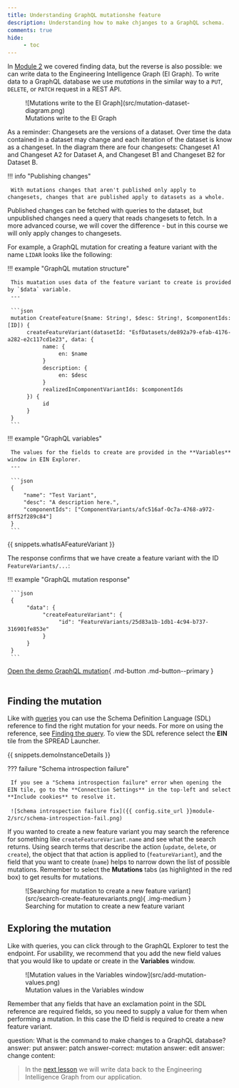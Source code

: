 ```yaml
---
title: Understanding GraphQL mutationshe feature 
description: Understanding how to make chjanges to a GraphQL schema.
comments: true
hide:
     - toc
---
```


In [Module 2](../module-2/querying-spread.md#finding-the-query) we covered finding data, but the reverse is also possible: we can write data to the Engineering Intelligence Graph (EI Graph). To write data to a GraphQL database we use _mutations_ in the similar way to a `PUT`, `DELETE`, or `PATCH` request in a REST API.

<figure markdown="span">
     ![Mutations write to the EI Graph](src/mutation-dataset-diagram.png)
     <figcaption>Mutations write to the EI Graph</figcaption>
</figure>

As a reminder: Changesets are the versions of a dataset. Over time the data contained in a dataset may change and each iteration of the dataset is know as a changeset. In the diagram there are four changesets: Changeset A1 and Changeset A2 for Dataset A, and Changeset B1 and Changeset B2 for Dataset B.

!!! info "Publishing changes"

     With mutations changes that aren't published only apply to changesets, changes that are published apply to datasets as a whole.

Published changes can be fetched with queries to the dataset, but unpublished changes need a query that reads changesets to fetch. In a more advanced course, we will cover the difference - but in this course we will only apply changes to changesets.

For example, a GraphQL mutation for creating a feature variant with the name `LIDAR` looks like the following:

<div class='grid' markdown>

!!! example "GraphQL mutation structure"

     This muatation uses data of the feature variant to create is provided by `$data` variable.
     ---

     ```json
     mutation CreateFeature($name: String!, $desc: String!, $componentIds: [ID]) {
          createFeatureVariant(datasetId: "EsfDatasets/de892a79-efab-4176-a282-e2c117cd1e23", data: {
               name: {
                    en: $name
               }
               description: {
                    en: $desc
               }
               realizedInComponentVariantIds: $componentIds
          }) {
               id
          }
     }
     ```
     
!!! example "GraphQL variables"

     The values for the fields to create are provided in the **Variables** window in EIN Explorer.
     ---

     ```json
     {
	     "name": "Test Variant",
	     "desc": "A description here.",
	     "componentIds": ["ComponentVariants/afc516af-Oc7a-4768-a972-8ff52f289c84"]
     }
     ```
</div>

{{ snippets.whatIsAFeatureVariant }}

The response confirms that we have create a feature variant with the ID `FeatureVariants/...`:

<div class='grid' markdown>

!!! example "GraphQL mutation response"

     ```json
     {
          "data": {
               "createFeatureVariant": {
                    "id": "FeatureVariants/25d83a1b-1db1-4c94-b737-316901fe853e"
               }
          }
     }
     ```

[Open the demo GraphQL mutation](https://app.spread.ai/ein?explorerURLState=N4IgJg9gxgrgtgUwHYBcQC4RxighigSwiQAIBhAJwXwQDFqUYqAKAEiV0XRIGUUKCSAOYBCADQlWYBAGco3PgOHjJUCHAAOxZCgCSYGdwDaugCIBdAJQlgAHSS2UUKjXr4mCAGq4BuVMzB8XBkEPTBuWxAAURkAM1MgkJQZAHppAA4ATgAmXAB2TIBaBFjcACNCgBYARjyANkLcbPTs4uyoatqoMGqEbIBmSIlAvG47BxRHDi4be0d5lGRudk4EOcmUAF91x2k5AQ1CYjGdjaXJPahT7YnHFwAbAgAvBDBdJDJ1LSQdb19UfSGVRfbQAgzrTbWcYLAhgCH2TYgMQgABuPgI5XusgwIGhkxA0zWGBIkQAKrJ8WIduBZFdiZEAIIkS4HI6kAAWCCoADohtS1JpQWEZJFjJFPoKfqg-hjUKlcLEoABWap1BWFADyUDyuCq9XSjUyeVa6VisSV2VizUyUHSlUi5gRIE2QA){ .md-button .md-button--primary }
<br>
<br>

## Finding the mutation

Like with [queries](../module-2/querying-spread.md) you can use the Schema Definition Language (SDL) reference to find the right mutation for your needs. For more on using the reference, see [Finding the query](../module-2/querying-spread.md#finding-the-query). To view the SDL reference select the **EIN** tile from the SPREAD Launcher.

{{ snippets.demoInstanceDetails }}

??? failure "Schema introspection failure"

     If you see a "Schema introspection failure" error when opening the EIN tile, go to the **Connection Settings** in the top-left and select **Include cookies** to resolve it.

     ![Schema introspection failure fix]({{ config.site_url }}module-2/src/schema-introspection-fail.png)

If you wanted to create a new feature variant you may search the reference for something like `createFeatureVariant.name` and see what the search returns. Using search terms that describe the action (`update`, `delete`, or `create`), the object that that action is applied to (`featureVariant`), and the field that you want to create (`name`) helps to narrow down the list of possible mutations. Remember to select the **Mutations** tabs (as highlighted in the red box) to get results for mutations.

<figure markdown="span">
     ![Searching for mutation to create a new feature variant](src/search-create-featurevariants.png){ .img-medium }
     <figcaption>Searching for mutation to create a new feature variant</figcaption>
</figure>

## Exploring the mutation

Like with queries, you can click through to the GraphQL Explorer to test the endpoint. For usability, we recommend that you add the new field values that you would like to update or create in the **Variables** window.

<figure markdown="span">
     ![Mutation values in the Variables window](src/add-mutation-values.png)
     <figcaption>Mutation values in the Variables window</figcaption>
</figure>

Remember that any fields that have an exclamation point in the SDL reference are required fields, so you need to supply a value for them when performing a mutation. In this case the ID field is required to create a new feature variant.

<?quiz?>
question: What is the command to make changes to a GraphQL database?
answer: put
answer: patch
answer-correct: mutation
answer: edit
answer: change
content:
<p></p>
<?/quiz?>

<blockquote class="next-lesson">In the <a href="creating-an-authoring-app.html">next lesson</a> we will write data back to the Engineering Intelligence Graph from our application.</blockquote>
